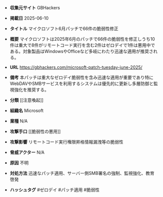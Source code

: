 - **収集元サイト**
GBHackers

- **掲載日**
2025-06-10

- **タイトル**
マイクロソフト6月パッチで66件の脆弱性修正

- **概要**
マイクロソフトは2025年6月のパッチで66件の脆弱性を修正しうち10件は重大で8件がリモートコード実行を含む2件はゼロデイで1件は悪用中である。対象製品はWindowsやOfficeなど多岐にわたり迅速な適用が推奨される。

- **URL**
https://gbhackers.com/microsoft-patch-tuesday-june-2025/

- **備考**
本パッチは重大なゼロデイ脆弱性を含み迅速な適用が重要であり特にWebDAVやSMBサービスを利用するシステムは優先的に更新し多層防御と監視強化を推奨する。

- **分類**
[[注意喚起]]

- **組織名**
Microsoft

- **業種**
N/A

- **攻撃手口**
[[脆弱性の悪用]]

- **攻撃影響**
リモートコード実行権限昇格情報漏洩等の脆弱性

- **脅威アクター**
N/A

- **原因**
不明

- **対処方法**
迅速なパッチ適用、サーバー側SMB署名の強制、監視強化、教育啓発

- **ハッシュタグ**
#ゼロデイ #パッチ適用 #脆弱性
